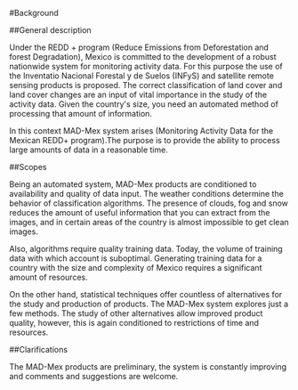 #Background

##General description

Under the REDD + program (Reduce Emissions from Deforestation and forest Degradation), Mexico is committed to the development of a robust nationwide system for monitoring activity data. For this purpose the use of the Inventatio Nacional Forestal y de Suelos (INFyS) and satellite remote sensing products is proposed. The correct classification of land cover and land cover changes are an input of vital importance in the study of the activity data. Given the country's size, you need an automated method of processing that amount of information.

In this context MAD-Mex system arises (Monitoring Activity Data for the Mexican REDD+ program).The purpose is to provide the ability to process large amounts of data in a reasonable time.


##Scopes

Being an automated system, MAD-Mex products are conditioned to availability and quality of data input. The weather conditions determine the behavior of classification algorithms. The presence of clouds, fog and snow reduces the amount of useful information that you can extract from the images, and in certain areas of the country is almost impossible to get clean images.

Also, algorithms require quality training data. Today, the volume of training data with which account is suboptimal. Generating training data for a country with the size and complexity of Mexico requires a significant amount of resources.

On the other hand, statistical techniques offer countless of alternatives for the study and production of products. The MAD-Mex system explores just a few methods. The study of other alternatives allow improved product quality, however, this is again conditioned to restrictions of time and resources.


##Clarifications

The MAD-Mex products are preliminary, the system is constantly improving and comments and suggestions are welcome.